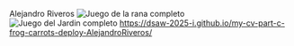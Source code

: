 Alejandro Riveros
![Juego de la rana completo](https://github.com/user-attachments/assets/9b746dfe-6c67-41b0-969c-6ae37c70cdd5)
![Juego del Jardin completo](https://github.com/user-attachments/assets/ddff0a70-6e12-4d5c-903a-1d23219caaed)
https://dsaw-2025-i.github.io/my-cv-part-c-frog-carrots-deploy-AlejandroRiveros/
